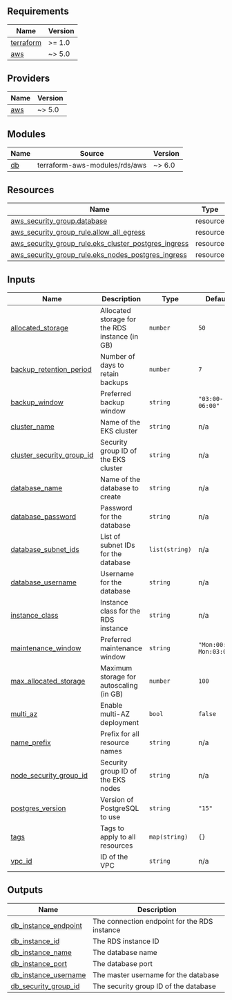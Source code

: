 ## Requirements

| Name | Version |
|------|---------|
| <a name="requirement_terraform"></a> [terraform](#requirement\_terraform) | >= 1.0 |
| <a name="requirement_aws"></a> [aws](#requirement\_aws) | ~> 5.0 |

## Providers

| Name | Version |
|------|---------|
| <a name="provider_aws"></a> [aws](#provider\_aws) | ~> 5.0 |

## Modules

| Name | Source | Version |
|------|--------|---------|
| <a name="module_db"></a> [db](#module\_db) | terraform-aws-modules/rds/aws | ~> 6.0 |

## Resources

| Name | Type |
|------|------|
| [aws_security_group.database](https://registry.terraform.io/providers/hashicorp/aws/latest/docs/resources/security_group) | resource |
| [aws_security_group_rule.allow_all_egress](https://registry.terraform.io/providers/hashicorp/aws/latest/docs/resources/security_group_rule) | resource |
| [aws_security_group_rule.eks_cluster_postgres_ingress](https://registry.terraform.io/providers/hashicorp/aws/latest/docs/resources/security_group_rule) | resource |
| [aws_security_group_rule.eks_nodes_postgres_ingress](https://registry.terraform.io/providers/hashicorp/aws/latest/docs/resources/security_group_rule) | resource |

## Inputs

| Name | Description | Type | Default | Required |
|------|-------------|------|---------|:--------:|
| <a name="input_allocated_storage"></a> [allocated\_storage](#input\_allocated\_storage) | Allocated storage for the RDS instance (in GB) | `number` | `50` | no |
| <a name="input_backup_retention_period"></a> [backup\_retention\_period](#input\_backup\_retention\_period) | Number of days to retain backups | `number` | `7` | no |
| <a name="input_backup_window"></a> [backup\_window](#input\_backup\_window) | Preferred backup window | `string` | `"03:00-06:00"` | no |
| <a name="input_cluster_name"></a> [cluster\_name](#input\_cluster\_name) | Name of the EKS cluster | `string` | n/a | yes |
| <a name="input_cluster_security_group_id"></a> [cluster\_security\_group\_id](#input\_cluster\_security\_group\_id) | Security group ID of the EKS cluster | `string` | n/a | yes |
| <a name="input_database_name"></a> [database\_name](#input\_database\_name) | Name of the database to create | `string` | n/a | yes |
| <a name="input_database_password"></a> [database\_password](#input\_database\_password) | Password for the database | `string` | n/a | yes |
| <a name="input_database_subnet_ids"></a> [database\_subnet\_ids](#input\_database\_subnet\_ids) | List of subnet IDs for the database | `list(string)` | n/a | yes |
| <a name="input_database_username"></a> [database\_username](#input\_database\_username) | Username for the database | `string` | n/a | yes |
| <a name="input_instance_class"></a> [instance\_class](#input\_instance\_class) | Instance class for the RDS instance | `string` | n/a | yes |
| <a name="input_maintenance_window"></a> [maintenance\_window](#input\_maintenance\_window) | Preferred maintenance window | `string` | `"Mon:00:00-Mon:03:00"` | no |
| <a name="input_max_allocated_storage"></a> [max\_allocated\_storage](#input\_max\_allocated\_storage) | Maximum storage for autoscaling (in GB) | `number` | `100` | no |
| <a name="input_multi_az"></a> [multi\_az](#input\_multi\_az) | Enable multi-AZ deployment | `bool` | `false` | no |
| <a name="input_name_prefix"></a> [name\_prefix](#input\_name\_prefix) | Prefix for all resource names | `string` | n/a | yes |
| <a name="input_node_security_group_id"></a> [node\_security\_group\_id](#input\_node\_security\_group\_id) | Security group ID of the EKS nodes | `string` | n/a | yes |
| <a name="input_postgres_version"></a> [postgres\_version](#input\_postgres\_version) | Version of PostgreSQL to use | `string` | `"15"` | no |
| <a name="input_tags"></a> [tags](#input\_tags) | Tags to apply to all resources | `map(string)` | `{}` | no |
| <a name="input_vpc_id"></a> [vpc\_id](#input\_vpc\_id) | ID of the VPC | `string` | n/a | yes |

## Outputs

| Name | Description |
|------|-------------|
| <a name="output_db_instance_endpoint"></a> [db\_instance\_endpoint](#output\_db\_instance\_endpoint) | The connection endpoint for the RDS instance |
| <a name="output_db_instance_id"></a> [db\_instance\_id](#output\_db\_instance\_id) | The RDS instance ID |
| <a name="output_db_instance_name"></a> [db\_instance\_name](#output\_db\_instance\_name) | The database name |
| <a name="output_db_instance_port"></a> [db\_instance\_port](#output\_db\_instance\_port) | The database port |
| <a name="output_db_instance_username"></a> [db\_instance\_username](#output\_db\_instance\_username) | The master username for the database |
| <a name="output_db_security_group_id"></a> [db\_security\_group\_id](#output\_db\_security\_group\_id) | The security group ID of the database |
